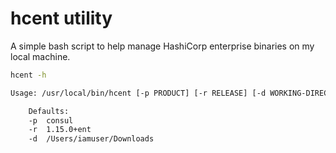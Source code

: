 # hcent utility
A simple bash script to help manage HashiCorp enterprise binaries on my local machine.

```sh
hcent -h

Usage: /usr/local/bin/hcent [-p PRODUCT] [-r RELEASE] [-d WORKING-DIRECTORY]

    Defaults:
    -p  consul
    -r  1.15.0+ent
    -d  /Users/iamuser/Downloads
```
